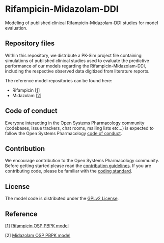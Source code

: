 # Rifampicin-Midazolam-DDI
Modeling of published clinical Rifampicin-Midazolam-DDI studies for model evaluation.


## Repository files
Within this repository, we distribute a PK-Sim project file containing simulations of published clinical studies used to evaluate the predictive performance of our models regarding the Rifampicin-Midazolam-DDI, including the respective observed data digitized from literature reports.

The reference model repositories can be found here:

- Rifampicin [[1](#reference)]
- Midazolam [[2](#reference)]

## Code of conduct
Everyone interacting in the Open Systems Pharmacology community (codebases, issue trackers, chat rooms, mailing lists etc...) is expected to follow the Open Systems Pharmacology [code of conduct](https://github.com/Open-Systems-Pharmacology/Suite/blob/master/CODE_OF_CONDUCT.md#contributor-covenant-code-of-conduct).

## Contribution
We encourage contribution to the Open Systems Pharmacology community. Before getting started please read the [contribution guidelines](https://github.com/Open-Systems-Pharmacology/Suite/blob/master/CONTRIBUTING.md#ways-to-contribute). If you are contributing code, please be familiar with the [coding standard](https://github.com/Open-Systems-Pharmacology/Suite/blob/master/CODING_STANDARDS.md#visual-studio-settings).

## License
The model code is distributed under the [GPLv2 License](https://github.com/Open-Systems-Pharmacology/Suite/blob/develop/LICENSE).

## Reference
[1] [Rifampicin OSP PBPK model](https://github.com/Open-Systems-Pharmacology/Rifampicin-Model)

[2] [Midazolam OSP PBPK model](https://github.com/Open-Systems-Pharmacology/Midazolam-Model)


